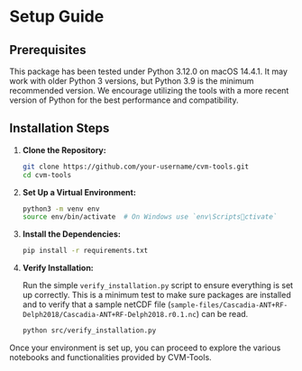 
# Setup Guide

## Prerequisites

This package has been tested under Python 3.12.0 on macOS 14.4.1. It may work with older Python 3 versions, but Python 3.9 is the minimum recommended version. We encourage utilizing the tools with a more recent version of Python for the best performance and compatibility.

## Installation Steps

1. **Clone the Repository:**

   ```bash
   git clone https://github.com/your-username/cvm-tools.git
   cd cvm-tools
   ```

2. **Set Up a Virtual Environment:**

   ```bash
   python3 -m venv env
   source env/bin/activate  # On Windows use `env\Scriptsctivate`
   ```

3. **Install the Dependencies:**

   ```bash
   pip install -r requirements.txt
   ```

4. **Verify Installation:**

   Run the simple `verify_installation.py` script to ensure everything is set up correctly. This is a minimum test to make sure packages are installed and to verify that a sample netCDF file (`sample-files/Cascadia-ANT+RF-Delph2018/Cascadia-ANT+RF-Delph2018.r0.1.nc`) can be read.

   ```bash
   python src/verify_installation.py
   ```

Once your environment is set up, you can proceed to explore the various notebooks and functionalities provided by CVM-Tools.
